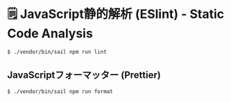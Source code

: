 # 🗒️ JavaScript静的解析 (ESlint) - Static Code Analysis

```bash
$ ./vendor/bin/sail npm run lint
```

## JavaScriptフォーマッター (Prettier)

```bash
$ ./vendor/bin/sail npm run format
```
